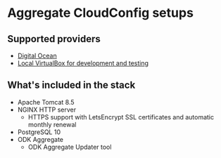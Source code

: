 # Aggregate CloudConfig setups

## Supported providers

- [Digital Ocean](digital-ocean)
- [Local VirtualBox for development and testing](local-virtualbox)

## What's included in the stack

- Apache Tomcat 8.5
- NGINX HTTP server
  - HTTPS support with LetsEncrypt SSL certificates and automatic monthly renewal
- PostgreSQL 10
- ODK Aggregate
  - ODK Aggregate Updater tool

